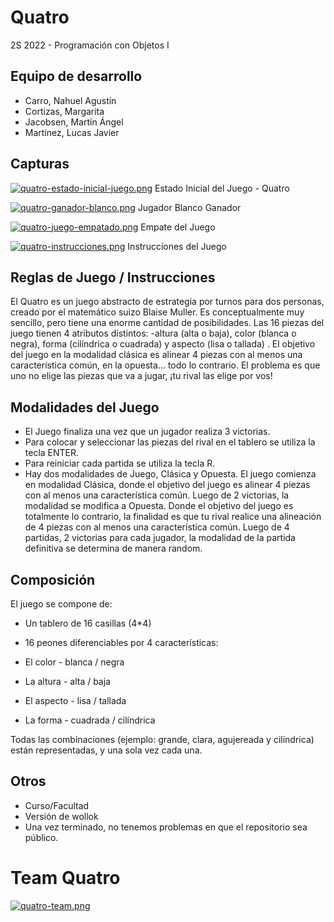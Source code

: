 # Quatro

2S 2022 - Programación con Objetos I 

## Equipo de desarrollo

- Carro, Nahuel Agustín
- Cortizas, Margarita
- Jacobsen, Martín Ángel
- Martínez, Lucas Javier


## Capturas
[![quatro-estado-inicial-juego.png](https://i.postimg.cc/vBLBb224/quatro-estado-inicial-juego.png)](https://postimg.cc/bDr8RghP)
Estado Inicial del Juego - Quatro

[![quatro-ganador-blanco.png](https://i.postimg.cc/Wbt2H4VF/quatro-ganador-blanco.png)](https://postimg.cc/cryyK0r0)
Jugador Blanco Ganador

[![quatro-juego-empatado.png](https://i.postimg.cc/qvyHPh5R/quatro-juego-empatado.png)](https://postimg.cc/Mn6LRTx2)
Empate del Juego

[![quatro-instrucciones.png](https://i.postimg.cc/Pq2yxW79/quatro-instrucciones.png)](https://postimg.cc/d7ZrNywj)
Instrucciones del Juego

## Reglas de Juego / Instrucciones

El Quatro es un juego abstracto de estrategia por turnos para dos personas, creado por el matemático suizo Blaise Muller. Es conceptualmente muy sencillo, pero tiene una enorme cantidad de posibilidades. 
Las 16 piezas del juego tienen 4 atributos distintos: -altura (alta o baja), color (blanca o negra), forma (cilíndrica o cuadrada) y aspecto (lisa o tallada) . El objetivo del juego en la modalidad clásica es alinear 4 piezas con al menos una característica común, en la opuesta... todo lo contrario. El problema es que uno no elige las piezas que va a jugar,  ¡tu rival las elige por vos!

## Modalidades del Juego
- El Juego finaliza una vez que un jugador realiza 3 victorias.
- Para colocar y seleccionar las piezas del rival en el tablero se utiliza la tecla ENTER.
- Para reiniciar cada partida se utiliza la tecla R. 
- Hay dos modalidades de Juego, Clásica y Opuesta. 
El juego comienza en modalidad Clásica, donde el objetivo del juego es alinear 4 piezas con al menos una característica común. Luego de 2 victorias, la modalidad se modifica a Opuesta. Donde el objetivo del juego es totalmente lo contrario, la finalidad es que tu rival realice una alineación de 4 piezas con al menos una característica común. Luego de 4 partidas, 2 victorias para cada jugador, la modalidad de la partida definitiva se determina de manera random.

## Composición

El juego se compone de:
- Un tablero de 16 casillas (4*4)
- 16 peones diferenciables por 4 características:

- El color - blanca / negra
- La altura - alta / baja
- El aspecto - lisa / tallada
- La forma - cuadrada / cilíndrica

Todas las combinaciones (ejemplo: grande, clara, agujereada y cilíndrica) están representadas, y una sola vez cada una.

## Otros

- Curso/Facultad
- Versión de wollok
- Una vez terminado, no tenemos problemas en que el repositorio sea público.

# Team Quatro 
[![quatro-team.png](https://i.postimg.cc/Ghc2XgkY/quatro-team.png)](https://postimg.cc/kDpq4cYX)

